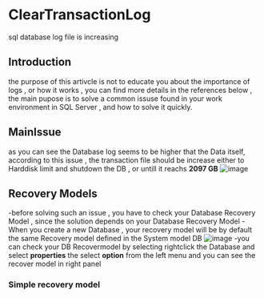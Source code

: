 # ClearTransactionLog
sql database log file is increasing 
## Introduction
the purpose of this artivcle is not to educate you about the importance of logs , or how it works , you can find more details in the references below , 
the main pupose is to solve a common issuse found in your work environment in SQL Server , and how to solve it quickly.

## MainIssue
as you can see the Database log seems to be higher that the Data itself, according to this issue , the transaction file should be increase either to Harddisk limit and shutdown the DB , 
or untill it reachs **2097 GB**
![image](https://github.com/user-attachments/assets/4ade4f16-6e7c-4e1b-9551-c94bd573eabc)
## Recovery  Models
-before solving such an issue , you have to check your Database Recovery Model , since the solution depends on your Database Recovery Model
-When you create a new Database , your recovery model will be by default the same Recovery model defined in the System model DB 
![image](https://github.com/user-attachments/assets/38de1861-af3d-451a-b838-327f8c0a95ba)
-you can check your DB Recovermodel by selecting rightclick the Database and select **properties** the select **option** from the left menu and you can see the recover model in right panel

###  Simple recovery model



